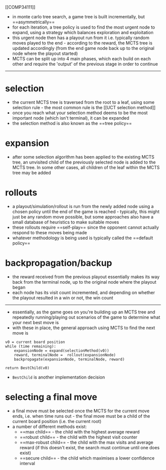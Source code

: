 [[COMP34111]]

- in monte carlo tree search, a game tree is built incrementally, but ==asymmetrically==
- for each iteration, a tree policy is used to find the most urgent node to expand, using a strategy which balances exploration and exploitation
- this urgent node then has a playout run from it i.e. typically random moves played to the end - according to the reward, the MCTS tree is updated accordingly (from the end game node back up to the original node where the playout started)
- MCTS can be split up into 4 main phases, which each build on each other and require the 'output' of the previous stage in order to continue

***

# selection
- the current MCTS tree is traversed from the root to a leaf, using some selection rule - the most common rule is the [[UCT selection method]] 
- once you reach what your selection method deems to be the most important node (which isn't terminal), it can be expanded 
- the selection method is also known as the ==tree policy==
# expansion
- after some selection algorithm has been applied to the existing MCTS tree, an unvisited child of the previously selected node is added to the MCTS tree. In some other cases, all children of the leaf within the MCTS tree may be added
# rollouts
- a playout/simulation/rollout is run from the newly added node using a chosen policy until the end of the game is reached - typically, this might just be any random move possible, but some approaches also have a small database of heuristics to make suitable moves 
- these rollouts require ==self-play== since the opponent cannot actually respond to these moves being made
- whatever methodology is being used is typically called the ==default policy== 
# backpropagation/backup
- the reward received from the previous playout essentially makes its way back from the terminal node, up to the original node where the playout began
- each node has its visit count incremented, and depending on whether the playout resulted in a win or not, the win count 

***

- essentially, as the game goes on you're building up an MCTS tree and repeatedly running/playing out scenarios of the game to determine what your next best move is
- with these in place, the general approach using MCTS to find the next move is
```
v0 = current board position
while (time remaining):
	expansionNode = expand(selectionMethod(v0))
	reward, terminalNode = 	rollout(expansionNode)
	backpropagate(expansionNode, terminalNode, reward)

return BestChild(v0)
```
- `BestChild` is another implementation decision

# selecting a final move
- a final move must be selected once the MCTS for the current move ends, i.e. when time runs out - the final move must be a child of the current board position (i.e. the current root)
- a number of different methods exist:
	- ==max child== - the child with the highest average reward
	- ==robust child== - the child with the highest visit counter
	- ==max-robust child== - the child with the max visits and average reward (if this doesn't exist, the search must continue until one does exist)
	- ==secure child== - the child which maximises a lower confidence interval